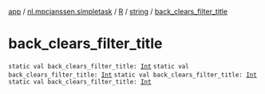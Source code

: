 [app](../../../index.md) / [nl.mpcjanssen.simpletask](../../index.md) / [R](../index.md) / [string](index.md) / [back_clears_filter_title](.)

# back_clears_filter_title

`static val back_clears_filter_title: `[`Int`](https://kotlinlang.org/api/latest/jvm/stdlib/kotlin/-int/index.html)
`static val back_clears_filter_title: `[`Int`](https://kotlinlang.org/api/latest/jvm/stdlib/kotlin/-int/index.html)
`static val back_clears_filter_title: `[`Int`](https://kotlinlang.org/api/latest/jvm/stdlib/kotlin/-int/index.html)
`static val back_clears_filter_title: `[`Int`](https://kotlinlang.org/api/latest/jvm/stdlib/kotlin/-int/index.html)